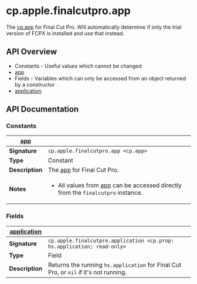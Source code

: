 # cp.apple.finalcutpro.app

The [cp.app](cp.app.md) for Final Cut Pro. Will automatically determine
if only the trial version of FCPX is installed and use that instead.

## API Overview
* Constants - Useful values which cannot be changed
 * [app](#app)
* Fields - Variables which can only be accessed from an object returned by a constructor
 * [application](#application)

## API Documentation

### Constants

| [app](#app)         |                                                                                     |
| --------------------------------------------|-------------------------------------------------------------------------------------|
| **Signature**                               | `cp.apple.finalcutpro.app <cp.app>`                                                                    |
| **Type**                                    | Constant                                                                     |
| **Description**                             | The [app](cp.app.md) for Final Cut Pro.                                                                     |
| **Notes**                                   | <ul><li>All values from [app](cp.app.md) can be accessed directly from the `finalcutpro` instance.</li></ul>                |

### Fields

| [application](#application)         |                                                                                     |
| --------------------------------------------|-------------------------------------------------------------------------------------|
| **Signature**                               | `cp.apple.finalcutpro.application <cp.prop: hs.application; read-only>`                                                                    |
| **Type**                                    | Field                                                                     |
| **Description**                             | Returns the running `hs.application` for Final Cut Pro, or `nil` if it's not running.                                                                     |

